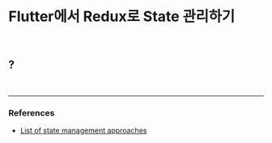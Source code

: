 # Flutter에서 Redux로 State 관리하기

<br>

## ?

<br>

---

### References

- [List of state management approaches](https://flutter.dev/docs/development/data-and-backend/state-mgmt/options)

